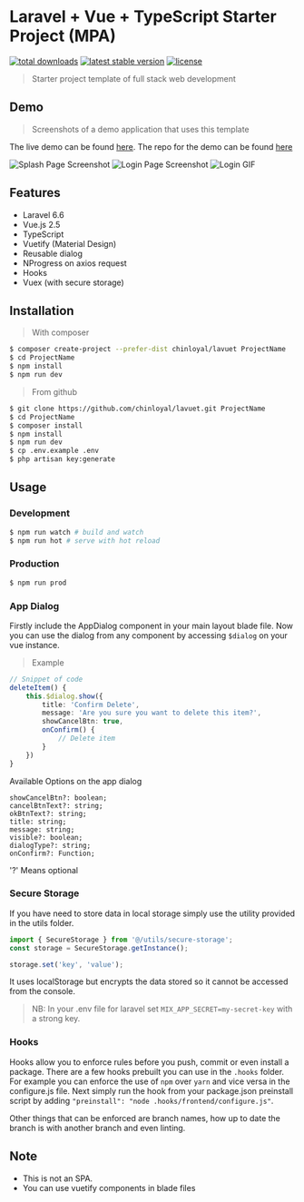 # Laravel + Vue + TypeScript Starter Project (MPA)

[![total downloads](https://poser.pugx.org/chinloyal/lavuet/d/total.svg)](https://packagist.org/packages/chinloyal/lavuet)
[![latest stable version](https://poser.pugx.org/chinloyal/lavuet/v/stable.svg)](https://packagist.org/packages/chinloyal/lavuet)
[![license](https://poser.pugx.org/chinloyal/lavuet/license.svg)](https://packagist.org/packages/chinloyal/lavuet)

> Starter project template of full stack web development

## Demo

> Screenshots of a demo application that uses this template

The live demo can be found [here](http://addb-bakery.herokuapp.com).
The repo for the demo can be found [here](https://github.com/chinloyal/addb-bakery)

![Splash Page Screenshot](https://i.imgur.com/NLvWg5Y.png)
![Login Page Screenshot](https://i.imgur.com/o24XaE4.png)
![Login GIF](https://i.imgur.com/zARWtD4.png)

## Features

-   Laravel 6.6
-   Vue.js 2.5
-   TypeScript
-   Vuetify (Material Design)
-   Reusable dialog
-   NProgress on axios request
-   Hooks
-   Vuex (with secure storage)

## Installation

> With composer

```bash
$ composer create-project --prefer-dist chinloyal/lavuet ProjectName
$ cd ProjectName
$ npm install
$ npm run dev
```

> From github

```bash
$ git clone https://github.com/chinloyal/lavuet.git ProjectName
$ cd ProjectName
$ composer install
$ npm install
$ npm run dev
$ cp .env.example .env
$ php artisan key:generate
```

## Usage

### Development

```bash
$ npm run watch # build and watch
$ npm run hot # serve with hot reload
```

### Production

```bash
$ npm run prod
```

### App Dialog

Firstly include the AppDialog component in your main layout blade file.
Now you can use the dialog from any component by accessing `$dialog` on your vue instance.

> Example

```ts
// Snippet of code
deleteItem() {
    this.$dialog.show({
        title: 'Confirm Delete',
        message: 'Are you sure you want to delete this item?',
        showCancelBtn: true,
        onConfirm() {
            // Delete item
        }
    })
}
```

Available Options on the app dialog

```
showCancelBtn?: boolean;
cancelBtnText?: string;
okBtnText?: string;
title: string;
message: string;
visible?: boolean;
dialogType?: string;
onConfirm?: Function;
```

'?' Means optional

### Secure Storage

If you have need to store data in local storage simply use the utility provided in the utils folder.

```ts
import { SecureStorage } from '@/utils/secure-storage';
const storage = SecureStorage.getInstance();

storage.set('key', 'value');
```

It uses localStorage but encrypts the data stored so it cannot be accessed from the console.

> NB: In your .env file for laravel set `MIX_APP_SECRET=my-secret-key` with a strong key.

### Hooks

Hooks allow you to enforce rules before you push, commit or even install a package.
There are a few hooks prebuilt you can use in the `.hooks` folder. For example you can enforce the use of `npm` over `yarn` and vice versa in the configure.js file. Next simply run the hook from your package.json preinstall script by adding `"preinstall": "node .hooks/frontend/configure.js"`.

Other things that can be enforced are branch names, how up to date the branch is with another branch and even linting.

## Note

-   This is not an SPA.
-   You can use vuetify components in blade files
